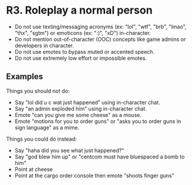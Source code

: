 # R3. Roleplay a normal person

- Do not use texting/messaging acronyms (ex: "lol", "wtf", "brb", "lmao", "thx", "sgtm") or emoticons (ex: ":)", "xD") in-character.
- Do not mention out-of-character (OOC) concepts like game admins or developers in character.
- Do not use emotes to bypass muted or accented speech.
- Do not use extremely low effort or impossible emotes.

## Examples
Things you should not do:

- Say "lol did u c wat just happened" using in-character chat.
- Say "an admin exploded him" using in-character chat.
- Emote "can you give me some cheese" as a mouse.
- Emote "motions for you to order guns" or "asks you to order guns in sign language" as a mime.

Things you could do instead:

- Say "haha did you see what just happened?"
- Say "god blew him up" or "centcom must have bluespaced a bomb to him"
- Point at cheese
- Point at the cargo order console then emote "shoots finger guns"

